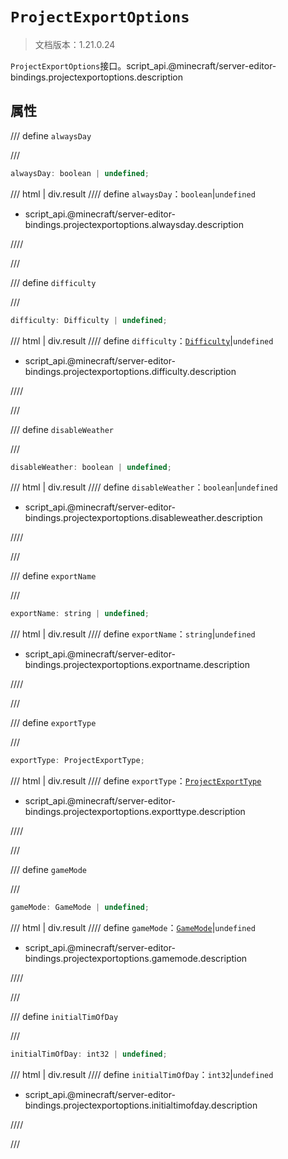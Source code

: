 # `ProjectExportOptions`

> 文档版本：1.21.0.24

`ProjectExportOptions`接口。script_api.@minecraft/server-editor-bindings.projectexportoptions.description

## 属性

/// define
`alwaysDay`


///

```js
alwaysDay: boolean | undefined;
```

/// html | div.result
//// define
`alwaysDay`：`boolean`|`undefined`

- script_api.@minecraft/server-editor-bindings.projectexportoptions.alwaysday.description


////

///


/// define
`difficulty`


///

```js
difficulty: Difficulty | undefined;
```

/// html | div.result
//// define
`difficulty`：[`Difficulty`](../../server/beta/difficulty.md)|`undefined`

- script_api.@minecraft/server-editor-bindings.projectexportoptions.difficulty.description


////

///


/// define
`disableWeather`


///

```js
disableWeather: boolean | undefined;
```

/// html | div.result
//// define
`disableWeather`：`boolean`|`undefined`

- script_api.@minecraft/server-editor-bindings.projectexportoptions.disableweather.description


////

///


/// define
`exportName`


///

```js
exportName: string | undefined;
```

/// html | div.result
//// define
`exportName`：`string`|`undefined`

- script_api.@minecraft/server-editor-bindings.projectexportoptions.exportname.description


////

///


/// define
`exportType`


///

```js
exportType: ProjectExportType;
```

/// html | div.result
//// define
`exportType`：[`ProjectExportType`](./projectexporttype.md)

- script_api.@minecraft/server-editor-bindings.projectexportoptions.exporttype.description


////

///


/// define
`gameMode`


///

```js
gameMode: GameMode | undefined;
```

/// html | div.result
//// define
`gameMode`：[`GameMode`](../../server/beta/gamemode.md)|`undefined`

- script_api.@minecraft/server-editor-bindings.projectexportoptions.gamemode.description


////

///


/// define
`initialTimOfDay`


///

```js
initialTimOfDay: int32 | undefined;
```

/// html | div.result
//// define
`initialTimOfDay`：`int32`|`undefined`

- script_api.@minecraft/server-editor-bindings.projectexportoptions.initialtimofday.description


////

///

